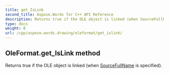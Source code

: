 ```yaml
---
title: get_IsLink
second_title: Aspose.Words for C++ API Reference
description: Returns true if the OLE object is linked (when SourceFullName is specified). 
type: docs
weight: 0
url: /cpp/aspose.words.drawing/oleformat/get_islink/
---
```

## OleFormat.get_IsLink method


Returns true if the OLE object is linked (when [SourceFullName](./get_sourcefullname/) is specified).


